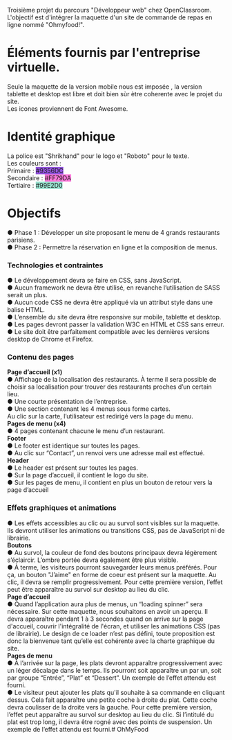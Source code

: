 Troisième projet du parcours "Développeur web" chez OpenClassroom. L'objectif est d'intégrer la maquette d'un site  de commande de repas en ligne nommé "Ohmyfood!".
<!-- <div class="maquettes"><img src="https://github.com/Nikolla2502/NicolasLopez_3_20122020/blob/master/images/Accueil.png"><img src="https://github.com/Nikolla2502/NicolasLopez_3_20122020/blob/master/images/Menu%20-%20A%CC%80%20la%20franc%CC%A7aise.png"> -->
<h1>Éléments fournis par l'entreprise virtuelle.</h1>
Seule la maquette de la version mobile nous est imposée , la version tablette et desktop est libre et doit bien sùr ètre coherente avec le projet du site.<br/>
Les icones proviennent de Font Awesome.<br/>
<h1>Identité graphique</h1>
La police est "Shrikhand" pour le logo et "Roboto" pour le texte.<br/>
Les couleurs sont :<br/>
Primaire : <span style="background-color:#9356DC;"> #9356DC</span> <br/>
Secondaire : <span style="background-color:#FF79DA;"> #FF79DA</span> <br/>
Tertiaire : <span style="background-color:#99E2D0;"> #99E2D0</span> <br/>
<h1>Objectifs</h1>
● Phase 1 : Développer un site proposant le menu de 4 grands restaurants parisiens.<br/>
● Phase 2 : Permettre la réservation en ligne et la composition de menus.<br/>
<h3>Technologies et contraintes</h3>
● Le développement devra se faire en CSS, sans JavaScript.<br/>
● Aucun framework ne devra être utilisé, en revanche l’utilisation de SASS serait un
plus.<br/>
● Aucun code CSS ne devra être appliqué via un attribut style dans une balise HTML.<br/>
● L’ensemble du site devra être responsive sur mobile, tablette et desktop.<br/>
● Les pages devront passer la validation W3C en HTML et CSS sans erreur.<br/>
● Le site doit être parfaitement compatible avec les dernières versions desktop de
Chrome et Firefox.<br/>
<h3>Contenu des pages</h3>
<strong>Page d’accueil (x1)</strong><br/>
● Affichage de la localisation des restaurants. À terme il sera possible de choisir sa
localisation pour trouver des restaurants proches d’un certain lieu.<br/>
● Une courte présentation de l’entreprise.<br/>
● Une section contenant les 4 menus sous forme cartes.<br/> Au clic sur la carte,
l’utilisateur est redirigé vers la page du menu.<br/>
<strong>Pages de menu (x4)</strong><br/>
● 4 pages contenant chacune le menu d’un restaurant.<br/>
<strong>Footer</strong><br/>
● Le footer est identique sur toutes les pages.<br/>
● Au clic sur “Contact”, un renvoi vers une adresse mail est effectué.<br/>
<strong>Header</strong><br/>
● Le header est présent sur toutes les pages.<br/>
● Sur la page d’accueil, il contient le logo du site.<br/>
● Sur les pages de menu, il contient en plus un bouton de retour vers la page d’accueil<br/>
<h3> Effets graphiques et animations</h3>
● Les effets accessibles au clic ou au survol sont visibles sur la maquette.<br/> Ils devront utiliser
les animations ou transitions CSS, pas de JavaScript ni de librairie.<br/>
<strong>Boutons</strong><br/>
● Au survol, la couleur de fond des boutons principaux devra légèrement s’éclaircir.
L’ombre portée devra également être plus visible.<br/>
● À terme, les visiteurs pourront sauvegarder leurs menus préférés. Pour ça, un
bouton "J’aime" en forme de coeur est présent sur la maquette. Au clic, il devra se
remplir progressivement. Pour cette première version, l’effet peut être apparaître au
survol sur desktop au lieu du clic.<br/>
<strong>Page d’accueil</strong><br/>
● Quand l’application aura plus de menus, un “loading spinner” sera nécessaire. Sur
cette maquette, nous souhaitons en avoir un aperçu. Il devra apparaître pendant 1 à
3 secondes quand on arrive sur la page d'accueil, couvrir l'intégralité de l'écran, et
utiliser les animations CSS (pas de librairie). Le design de ce loader n’est pas défini,
toute proposition est donc la bienvenue tant qu’elle est cohérente avec la charte
graphique du site.<br/>
<strong>Pages de menu</strong><br/>
● À l’arrivée sur la page, les plats devront apparaître progressivement avec un léger
décalage dans le temps. Ils pourront soit apparaître un par un, soit par groupe
“Entrée”, “Plat” et “Dessert”. Un exemple de l’effet attendu est fourni.<br/>
● Le visiteur peut ajouter les plats qu'il souhaite à sa commande en cliquant dessus.
Cela fait apparaître une petite coche à droite du plat. Cette coche devra coulisser de
la droite vers la gauche. Pour cette première version, l’effet peut apparaître au survol
sur desktop au lieu du clic. Si l’intitulé du plat est trop long, il devra être rogné avec
des points de suspension. Un exemple de l’effet attendu est fourni.# OhMyFood
